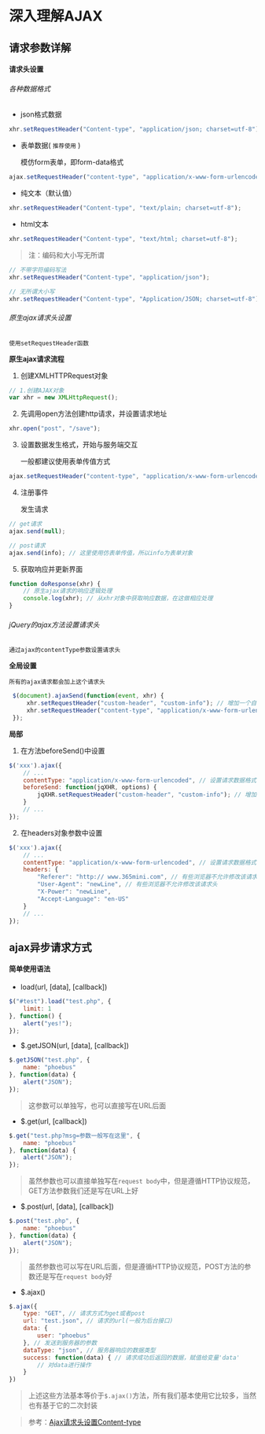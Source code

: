 # 深入理解AJAX

## 请求参数详解

#### 请求头设置

###### 各种数据格式

* json格式数据

``` js
xhr.setRequestHeader("Content-type", "application/json; charset=utf-8");
```

* 表单数据( `推荐使用` )

	模仿form表单，即form-data格式

``` js
ajax.setRequestHeader("content-type", "application/x-www-form-urlencoded");
```

* 纯文本（默认值）

``` js
xhr.setRequestHeader("Content-type", "text/plain; charset=utf-8");
```

* html文本

``` js
xhr.setRequestHeader("Content-type", "text/html; charset=utf-8");
```

> 注：编码和大小写无所谓

``` js
// 不带字符编码写法
xhr.setRequestHeader("Content-type", "application/json");

// 无所谓大小写
xhr.setRequestHeader("Content-type", "Application/JSON; charset=utf-8");
```

###### 原生ajax请求头设置

	使用setRequestHeader函数

**原生ajax请求流程**

1. 创建XMLHTTPRequest对象

``` js
// 1.创建AJAX对象
var xhr = new XMLHttpRequest();
```

2. 先调用open方法创建http请求，并设置请求地址

``` js
xhr.open("post", "/save");
```

3. 设置数据发生格式，开始与服务端交互

	一般都建议使用表单传值方式

``` js
ajax.setRequestHeader("content-type", "application/x-www-form-urlencoded");
```

4. 注册事件

	发生请求

``` js
// get请求
ajax.send(null);

// post请求
ajax.send(info); // 这里使用仿表单传值，所以info为表单对象
```

5. 获取响应并更新界面

``` js
function doResponse(xhr) {
    // 原生ajax请求的响应逻辑处理
    console.log(xhr); // 从xhr对象中获取响应数据，在这做相应处理
}
```

###### jQuery的ajax方法设置请求头

	通过ajax的contentType参数设置请求头

**全局设置**

	所有的ajax请求都会加上这个请求头

``` js
 $(document).ajaxSend(function(event, xhr) {
     xhr.setRequestHeader("custom-header", "custom-info"); // 增加一个自定义请求头
     xhr.setRequestHeader("content-type", "application/x-www-form-urlencoded"); // 设置请求数据格式
 });
```

**局部**

1. 在方法beforeSend()中设置

``` js
$('xxx').ajax({
    // ...
    contentType: "application/x-www-form-urlencoded", // 设置请求数据格式
    beforeSend: function(jqXHR, options) {
        jqXHR.setRequestHeader("custom-header", "custom-info"); // 增加一个自定义请求头
    }
    // ...
});
```

2. 在headers对象参数中设置

``` js
$('xxx').ajax({
    // ...
    contentType: "application/x-www-form-urlencoded", // 设置请求数据格式
    headers: {
        "Referer": "http:// www.365mini.com", // 有些浏览器不允许修改该请求头       
        "User-Agent": "newLine", // 有些浏览器不允许修改该请求头        
        "X-Power": "newLine",
        "Accept-Language": "en-US"
    }
    // ...
});
```

## ajax异步请求方式

#### 简单使用语法

* load(url, [data], [callback])

``` js
$("#test").load("test.php", {
    limit: 1
}, function() {
    alert("yes!");
});
```

* $.getJSON(url, [data], [callback])

``` js
$.getJSON("test.php", {
    name: "phoebus"
}, function(data) {
    alert("JSON");
});
```

> 这参数可以单独写，也可以直接写在URL后面

* $.get(url, [callback])

``` js
$.get("test.php?msg=参数一般写在这里", {
    name: "phoebus"
}, function(data) {
    alert("JSON");
});
```

> 虽然参数也可以直接单独写在`request body`中，但是遵循HTTP协议规范，GET方法参数我们还是写在URL上好

* $.post(url, [data], [callback])

``` js
$.post("test.php", {
    name: "phoebus"
}, function(data) {
    alert("JSON");
});
```

> 虽然参数也可以写在URL后面，但是遵循HTTP协议规范，POST方法的参数还是写在`request body`好

* $.ajax()

``` js
$.ajax({
	type: "GET", // 请求方式为get或者post
	url: "test.json", // 请求的url(一般为后台接口)
	data: {
		user: "phoebus"
	}, // 发送到服务器的参数
	dataType: "json", // 服务器响应的数据类型
	success: function(data) { // 请求成功后返回的数据，赋值给变量'data'
		// 对data进行操作        
	}
})
```

> 上述这些方法基本等价于`$.ajax()`方法，所有我们基本使用它比较多，当然也有基于它的二次封装

> 参考：[Ajax请求头设置Content-type](https://blog.csdn.net/xiazeqiang2018/article/details/81319785)

